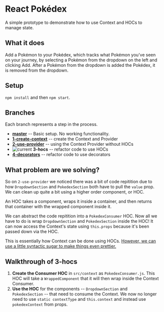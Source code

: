 # React Pokédex 
A simple prototype to demonstrate how to use Context and HOCs to manage state.

## What it does
Add a Pokémon to your Pokédex, which tracks what Pokémon you've seen on your journey, by selecting a Pokémon from the dropdown on the left and clicking Add. After a Pokémon from the dropdown is added the Pokédex, it is removed from the dropdown.

## Setup
`npm install` and then `npm start`.

## Branches
Each branch represents a step in the process.

- **[master](https://github.com/siuangie91/react-pokedex/tree/master)** -- Basic setup. No working functionality.
- **[1-create-context](https://github.com/siuangie91/react-pokedex/tree/1-create-context)** -- create the Context and Provider
- **[2-use-provider](https://github.com/siuangie91/react-pokedex/tree/2-use-provider)** -- using the Context Provider without HOCs
- ![current](https://img.shields.io/badge/current-blue.svg) **3-hocs** -- refactor code to use HOCs
- **[4-decorators](https://github.com/siuangie91/react-pokedex/tree/4-decorators)** -- refactor code to use decorators

## What problem are we solving?
So on `2-use-provider` we noticed there was a bit of code repitition due to how `DropdownSection` and `PokedexSection` both have to pull the `value` prop. We can clean up quite a bit using a higher order component, or HOC. 

An HOC takes a component, wraps it inside a container, and then returns that container with the wrapped component inside it. 

We can abstract the code repitition into a `PokedexConsumer` HOC. Now all we have to do is wrap `DropdownSection` and `PokedexSection` inside the HOC! It can now access the Context's state using `this.props` because it's been passed down via the HOC.

This is essentially how Context can be done using HOCs. [However, we can use a little syntactic sugar to make things even prettier.](https://github.com/siuangie91/react-pokedex/tree/4-decorators)

## Walkthrough of 3-hocs
1. **Create the Consumer HOC** in `src/context` as `PokedexConsumer.js`. This HOC will take a `WrappedComponent` that it will then wrap inside the Context Consumer.
2. **Use the HOC** for the components -- `DropdownSection` and `PokedexSection` -- that need to consume the Context. We now no longer need to use `static contextType` and `this.context` and instead use `pokedexContext` from props.